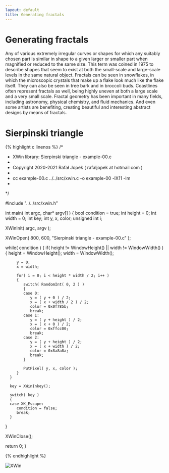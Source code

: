 ```yaml
---
layout: default
title: Generating fractals
---
```


# Generating fractals

Any of various extremely irregular curves or shapes for which any suitably chosen part is similar in shape to a given larger or smaller part when magnified or reduced to the same size. This term was coined in 1975 to describe shapes that seem to exist at both the small-scale and large-scale levels in the same natural object. Fractals can be seen in snowflakes, in which the microscopic crystals that make up a flake look much like the flake itself. They can also be seen in tree bark and in broccoli buds. Coastlines often represent fractals as well, being highly uneven at both a large scale and a very small scale. Fractal geometry has been important in many fields, including astronomy, physical chemistry, and fluid mechanics. And even some artists are benefiting, creating beautiful and interesting abstract designs by means of fractals.


# Sierpinski triangle

{% highlight c linenos %}
/*
 * XWin library: Sierpinski triangle - example-00.c
 *
 * Copyright 2020-2021 Rafał Jopek ( rafaljopek at hotmail com )
 *
 * cc example-00.c ../../src/xwin.c -o example-00 -lX11 -lm
 *
 */

#include "../../src/xwin.h"

int main( int argc, char* argv[] )
{
   bool condition = true;
   int height = 0;
   int width = 0;
   int key;
   int y, x, color;
   unsigned int i;

   XWinInit( argc, argv );

   XWinOpen( 800, 600, "Sierpinski triangle  - example-00.c" );

   while( condition )
   {
      if( height != WindowHeight() || width != WindowWidth() )
      {
         height = WindowHeight();
         width = WindowWidth();

         y = 0;
         x = width;

         for( i = 0; i < height * width / 2; i++ )
         {
            switch( RandomInt( 0, 2 ) )
            {
            case 0:
               y = ( y + 0 ) / 2;
               x = ( x + width / 2 ) / 2;
               color = 0x0f785b;
               break;
            case 1:
               y = ( y + height ) / 2;
               x = ( x + 0 ) / 2;
               color = 0xffcc00;
               break;
            case 2:
               y = ( y + height ) / 2;
               x = ( x + width ) / 2;
               color = 0x8a8a8a;
               break;
            }

            PutPixel( y, x, color );
         }
      }

      key = XWinInkey();

      switch( key )
      {
      case XK_Escape:
         condition = false;
         break;
      }
   }

   XWinClose();

   return 0;
}

{% endhighlight %}

![XWin](../../assets/img/generating_fractals/example-00.png)
